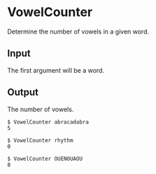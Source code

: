 # VowelCounter 

Determine the number of vowels in a given word.

## Input
The first argument will be a word.

## Output
The number of vowels.
```
$ VowelCounter abracadabra
5

$ VowelCounter rhythm
0

$ VowelCounter OUENOUAOU
8
```